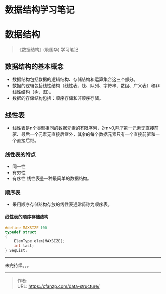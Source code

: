 # 数据结构学习笔记


<!--more-->
# 数据结构
> 《数据结构》(耿国华) 学习笔记
>
## 数据结构的基本概念
- 数据结构包括数据的逻辑结构、存储结构和运算集合这三个部分。
- 数据的逻辑包括线性结构（线性表、栈、队列、字符串、数组、广义表）和非线性结构（树、图）。
- 数据的存储结构包括：顺序存储和非顺序存储。

## 线性表
- 线性表是n个类型相同的数据元素的有限序列，对n>0,除了第一元素无直接前驱、最后一个元素无直接后继外，其余的每个数据元素只有一个直接前驱和一个直接后继。

### 线性表的特点
- 同一性
- 有穷性
- 有序性
线性表是一种最简单的数据结构。


### 顺序表
- 采用顺序存储结构存放的线性表通常简称为顺序表。


#### 线性表的顺序存储结构
```c
#define MAXSIZE 100
typedef struct
{
    ElemType elem[MAXSIZE];
    int last;
} SeqList;
```


---
未完待续。。。


---

> 作者:   
> URL: https://cfanzp.com/data-structure/  

